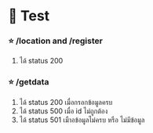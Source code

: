 # 🍁 Test 

### ⭐ /location and /register
1. ได้ status 200

### ⭐ /getdata
1. ได้ status 200 เมื่อกรอกข้อมูลครบ
2. ได้ status 500 เมื่อ id ไม่ถูกต้อง
3. ได้ status 501 เมืาอข้อมูลไม่ครบ หรือ ไม่มีข้อมูล

